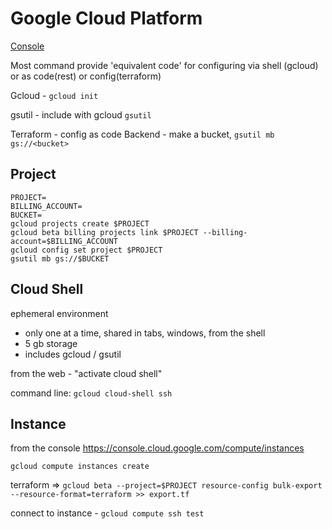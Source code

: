 # Google Cloud Platform

[Console](https://console.cloud.google.com/)

Most command provide 'equivalent code' for configuring via shell (gcloud) or as code(rest) or config(terraform)

Gcloud - `gcloud init`

gsutil - include with gcloud `gsutil`

Terraform - config as code
  Backend - make a bucket, `gsutil mb gs://<bucket>`

## Project

```
PROJECT=
BILLING_ACCOUNT=
BUCKET=
gcloud projects create $PROJECT
gcloud beta billing projects link $PROJECT --billing-account=$BILLING_ACCOUNT
gcloud config set project $PROJECT
gsutil mb gs://$BUCKET
```

## Cloud Shell

ephemeral environment
- only one at a time, shared in tabs, windows, from the shell
- 5 gb storage
- includes gcloud / gsutil

from the web - "activate cloud shell"

command line: `gcloud cloud-shell ssh`

## Instance

from the console https://console.cloud.google.com/compute/instances

`gcloud compute instances create`

terraform => `gcloud beta --project=$PROJECT resource-config bulk-export --resource-format=terraform >> export.tf`

connect to instance - `gcloud compute ssh test`

<!-- TODO - oslogin -->